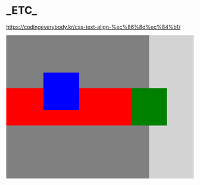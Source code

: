 # \_ETC\_

https://codingeverybody.kr/css-text-align-%ec%86%8d%ec%84%b1/

<div style="
  display: flex;
">
  <div class="lbox" style="
    width: 40vw;
    aspect-ratio: 1/1;
    display: flex;
    flex-wrap: nowrap;
    align-items: center;
    background: gray;
    overflow: visible;
    position: relative;
  ">
    <div class="lbox-bar-1" style="
      width: 35vw;
      height: 100px;
      background: red;
      flex-shrink: 0;
    "></div>
    <div class="lbox-bar-2" style="
      width: 10vw;
      height: 100px;
      background: green;
      flex-shrink: 0;
    "></div>
    <div class="lbox-bar-3" style="
      width: 10vw;
      height: 100px;
      background: blue;
      position: absolute;
      top: 100px;
      left: 100px;
      z-index: 100;
    "></div>
  </div>
  <div class="rbox" style="
    width: 40vw;
    aspect-ratio: 1/1;
    background: lightgray;
    z-index: -1;
  "></div>
</div>
